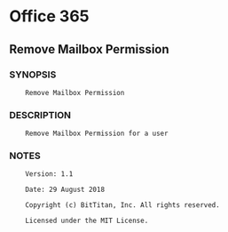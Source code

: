 # Office 365
## Remove Mailbox Permission
### SYNOPSIS
```
    Remove Mailbox Permission
```
### DESCRIPTION
```
    Remove Mailbox Permission for a user
```
### NOTES
```
    Version: 1.1
    Date: 29 August 2018
    Copyright (c) BitTitan, Inc. All rights reserved.
    Licensed under the MIT License.
```

